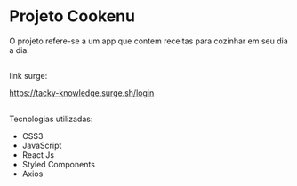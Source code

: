 # Projeto Cookenu


O projeto refere-se a um app que contem receitas para cozinhar em seu dia a dia.

##

link surge:

https://tacky-knowledge.surge.sh/login

##

Tecnologias utilizadas:

- CSS3
- JavaScript
- React Js
- Styled Components
- Axios

